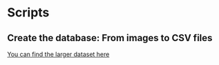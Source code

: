 # Scripts

## Create the database: From images to CSV files




[You can find the larger dataset here](https://www.kaggle.com/msambare/fer2013)